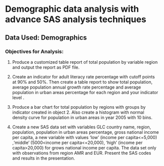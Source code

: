 
# Demographic data analysis with advance SAS analysis techniques
## Data Used: Demographics
### Objectives for Analysis:
1. Produce a customized table report of total population by variable region and output the report as PDF file.

2. Create an indicator for adult literacy rate percentage with cutoff points at 90% and 50%. Then create a table report to show total population, average population annual growth rate percentage and average population in urban areas percentage for each region and your indicator level .

3. Produce a bar chart for total population by regions with groups by indicator created in object 2. Also create a histogram with normal density curve for population in urban areas in year 2005 with 10 bins.

4. Create a new SAS data set with variables GLC country name, region, population, population in urban areas percentage, gross national income per capita, a new variable with values ‘low’ (income  per capita<=5,000) ,‘middle’ (5000<income per capita<=20,000), ‘high’ (income per capita>20,000) for grows national income per capita. The data set only with observations from region AMR and EUR. Present the SAS codes and results in the presentation.
